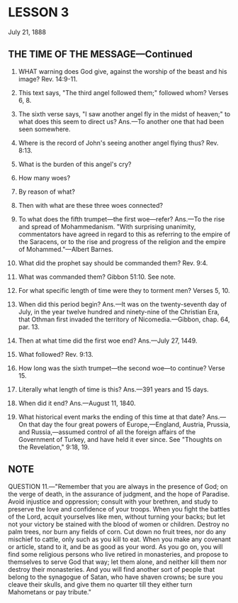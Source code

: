 # LESSON 3
July 21, 1888

## THE TIME OF THE MESSAGE—Continued

1. WHAT warning does God give, against the worship of the beast and his image? Rev. 14:9-11.

2. This text says, "The third angel followed them;" followed whom? Verses 6, 8.

3. The sixth verse says, "I saw another angel fly in the midst of heaven;" to what does this seem to direct us? Ans.—To another one that had been seen somewhere.

4. Where is the record of John's seeing another angel flying thus? Rev. 8:13.

5. What is the burden of this angel's cry?

6. How many woes?

7. By reason of what?

8. Then with what are these three woes connected?

9. To what does the fifth trumpet—the first woe—refer? Ans.—To the rise and spread of Mohammedanism. "With surprising unanimity, commentators have agreed in regard to this as referring to the empire of the Saracens, or to the rise and progress of the religion and the empire of Mohammed."—Albert Barnes.

10. What did the prophet say should be commanded them? Rev. 9:4.

11. What was commanded them? Gibbon 51:10. See note.

12. For what specific length of time were they to torment men? Verses 5, 10.

13. When did this period begin? Ans.—It was on the twenty-seventh day of July, in the year twelve hundred and ninety-nine of the Christian Era, that Othman first invaded the territory of Nicomedia.—Gibbon, chap. 64, par. 13.

14. Then at what time did the first woe end? Ans.—July 27, 1449.

15. What followed? Rev. 9:13.

16. How long was the sixth trumpet—the second woe—to continue? Verse 15.

17. Literally what length of time is this? Ans.—391 years and 15 days.

18. When did it end? Ans.—August 11, 1840.

19. What historical event marks the ending of this time at that date? Ans.—On that day the four great powers of Europe,—England, Austria, Prussia, and Russia,—assumed control of all the foreign affairs of the Government of Turkey, and have held it ever since. See "Thoughts on the Revelation," 9:18, 19.

## NOTE

QUESTION 11.—"Remember that you are always in the presence of God; on the verge of death, in the assurance of judgment, and the hope of Paradise. Avoid injustice and oppression; consult with your brethren, and study to preserve the love and confidence of your troops. When you fight the battles of the Lord, acquit yourselves like men, without turning your backs; but let not your victory be stained with the blood of women or children. Destroy no palm trees, nor burn any fields of corn. Cut down no fruit trees, nor do any mischief to cattle, only such as you kill to eat. When you make any covenant or article, stand to it, and be as good as your word. As you go on, you will find some religious persons who live retired in monasteries, and propose to themselves to serve God that way; let them alone, and neither kill them nor destroy their monasteries. And you will find another sort of people that belong to the synagogue of Satan, who have shaven crowns; be sure you cleave their skulls, and give them no quarter till they either turn Mahometans or pay tribute."
